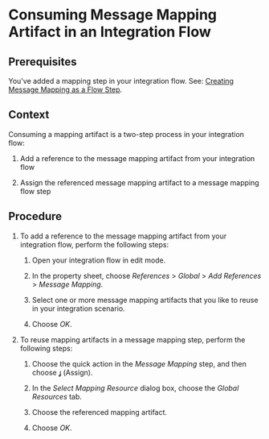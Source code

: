 <!-- loio948a2c931bbe4be49453b35c13a71121 -->

<link rel="stylesheet" type="text/css" href="../css/sap-icons.css"/>

# Consuming Message Mapping Artifact in an Integration Flow



<a name="loio948a2c931bbe4be49453b35c13a71121__prereq_qnz_mvd_syb"/>

## Prerequisites

You've added a mapping step in your integration flow. See: [Creating Message Mapping as a Flow Step](creating-message-mapping-as-a-flow-step-3d5cb7f.md).



## Context

Consuming a mapping artifact is a two-step process in your integration flow:

1.  Add a reference to the message mapping artifact from your integration flow

2.  Assign the referenced message mapping artifact to a message mapping flow step




## Procedure

1.  To add a reference to the message mapping artifact from your integration flow, perform the following steps:

    1.  Open your integration flow in edit mode.

    2.  In the property sheet, choose *References* \> *Global* \> *Add References* \> *Message Mapping*.

    3.  Select one or more message mapping artifacts that you like to reuse in your integration scenario.

    4.  Choose *OK*.


2.  To reuse mapping artifacts in a message mapping step, perform the following steps:

    1.  Choose the quick action in the *Message Mapping* step, and then choose <span class="SAP-icons"></span> \(Assign\).

    2.  In the *Select Mapping Resource* dialog box, choose the *Global Resources* tab.

    3.  Choose the referenced mapping artifact.

    4.  Choose *OK*.



